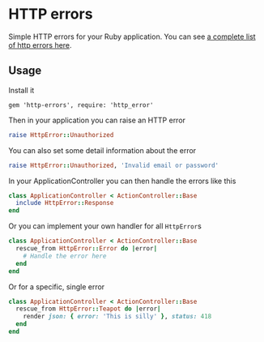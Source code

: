 # HTTP errors

Simple HTTP errors for your Ruby application. You can see [a complete list of http errors here](https://httpstatuses.com).

## Usage

Install it

```
gem 'http-errors', require: 'http_error'
```

Then in your application you can raise an HTTP error

```ruby
raise HttpError::Unauthorized
```

You can also set some detail information about the error

```ruby
raise HttpError::Unauthorized, 'Invalid email or password'
```

In your ApplicationController you can then handle the errors like this

```ruby
class ApplicationController < ActionController::Base
  include HttpError::Response
end
```

Or you can implement your own handler for all `HttpError`s

```ruby
class ApplicationController < ActionController::Base
  rescue_from HttpError::Error do |error|
    # Handle the error here
  end
end
```

Or for a specific, single error

```ruby
class ApplicationController < ActionController::Base
  rescue_from HttpError::Teapot do |error|
    render json: { error: 'This is silly' }, status: 418
  end
end
```
